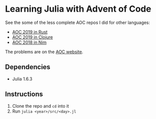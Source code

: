 # Learning Julia with Advent of Code

See the some of the less complete AOC repos I did for other languages:

- [AOC 2019 in Rust](https://github.com/nmyers217/advent_of_code_2019_rust)
- [AOC 2019 in Clojure](https://github.com/nmyers217/advent_of_code_2019_clojure)
- [AOC 2018 in Nim](https://github.com/nmyers217/advent_of_code_2018_nim)

The problems are on the [AOC website](https://adventofcode.com).

## Dependencies

- Julia 1.6.3

## Instructions

1. Clone the repo and `cd` into it
1. Run `julia <year>/src/<day>.jl`
